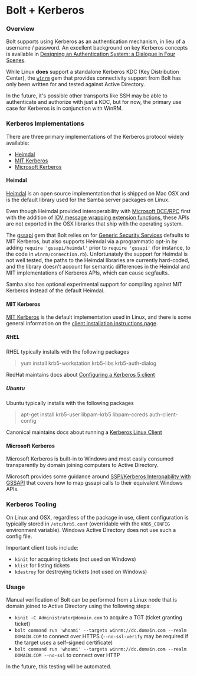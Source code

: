 # Bolt + Kerberos

### Overview

Bolt supports using Kerberos as an authentication mechanism, in lieu of a username / password. An excellent background on key Kerberos concepts is available in [Designing an Authentication System: a Dialogue in Four Scenes](https://web.mit.edu/kerberos/www/dialogue.html).

While Linux **does** support a standalone Kerberos KDC (Key Distribution Center), the [`winrm`](https://github.com/WinRb/WinRM) gem that provides connectivity support from Bolt has only been written for and tested against Active Directory.

In the future, it's possible other transports like SSH may be able to authenticate and authorize with just a KDC, but for now, the primary use case for Kerberos is in conjunction with WinRM.

### Kerberos Implementations

There are three primary implementations of the Kerberos protocol widely available:

* [Heimdal](#heimdal)
* [MIT Kerberos](#mit-kerberos)
* [Microsoft Kerberos](#microsoft-kerberos)

#### Heimdal

[Heimdal](https://www.h5l.org/) is an open source implementation that is shipped on Mac OSX and is the default library used for the Samba server packages on Linux.

Even though Heimdal provided interoperability with [Microsoft DCE/RPC](https://en.wikipedia.org/wiki/DCE/RPC) first with the addition of [IOV message wrapping extension functions](https://web.mit.edu/kerberos/krb5-latest/doc/appdev/gssapi.html#iov-message-wrapping), these APIs are not exported in the OSX libraries that ship with the operating system.

The [gssapi](https://github.com/zenchild/gssapi) gem that Bolt relies on for [Generic Security Services](https://en.wikipedia.org/wiki/Generic_Security_Services_Application_Program_Interface) defaults to MIT Kerberos, but also supports Heimdal via a programmatic opt-in by adding `require 'gssapi/heimdal'` prior to `require 'gssapi'` (for instance, to the code in `winrm/connection.rb`). Unfortunately the support for Heimdal is not well tested, the paths to the Heimdal libraries are currently hard-coded, and the library doesn't account for semantic differences in the Heimdal and MIT implementations of Kerberos APIs, which can cause segfaults.

Samba also has optional experimental support for compiling against MIT Kerberos instead of the default Heimdal.

#### MIT Kerberos

[MIT Kerberos](https://web.mit.edu/kerberos/) is the default implementation used in Linux, and there is some general information on the [client installation instructions page](https://web.mit.edu/Kerberos/www/krb5-latest/doc/admin/install_clients.html).

##### RHEL

RHEL typically installs with the following packages

> yum install krb5-workstation krb5-libs krb5-auth-dialog

RedHat maintains docs about [Configuring a Kerberos 5 client](https://access.redhat.com/documentation/en-us/red_hat_enterprise_linux/6/html/managing_smart_cards/configuring_a_kerberos_5_client)

##### Ubuntu

Ubuntu typically installs with the following packages

> apt-get install krb5-user libpam-krb5 libpam-ccreds auth-client-config

Canonical maintains docs about running a [Kerberos Linux Client](https://help.ubuntu.com/lts/serverguide/kerberos.html#kerberos-linux-client)

#### Microsoft Kerberos

Microsoft Kerberos is built-in to Windows and most easily consumed transparently by domain joining computers to Active Directory.

Microsoft provides some guidance around [SSPI/Kerberos Interopability with GSSAPI](https://docs.microsoft.com/en-us/windows/win32/secauthn/sspi-kerberos-interoperability-with-gssapi) that covers how to map gssapi calls to their equivalent Windows APIs.

### Kerberos Tooling

On Linux and OSX, regardless of the package in use, client configuration is typically stored in `/etc/krb5.conf` (overridable with the `KRB5_CONFIG` environment variable). Windows Active Directory does not use such a config file.

Important client tools include:

* `kinit` for acquiring tickets (not used on Windows)
* `klist` for listing tickets
* `kdestroy` for destroying tickets (not used on Windows)

### Usage

Manual verification of Bolt can be performed from a Linux node that is domain joined to Active Directory using the following steps:

- `kinit -C Administrator@domain.com` to acquire a TGT (ticket granting ticket)
- `bolt command run 'whoami' --targets winrm://dc.domain.com --realm DOMAIN.COM` to connect over HTTPS (`--no-ssl-verify` may be required if the target uses a self-signed certificate)
- `bolt command run 'whoami' --targets winrm://dc.domain.com --realm DOMAIN.COM --no-ssl` to connect over HTTP

In the future, this testing will be automated.
